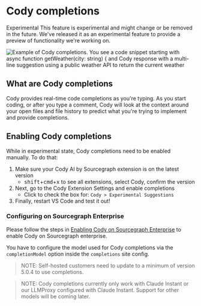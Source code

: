 # Cody completions

<aside class="experimental">
<p>
<span class="badge badge-experimental">Experimental</span> This feature is experimental and might change or be removed in the future. We've released it as an experimental feature to provide a preview of functionality we're working on.
</p>
</aside>

![Example of Cody completions. You see a code snippet starting with async function getWeather(city: string) { and Cody response with a multi-line suggestion using a public weather API to return the current weather ](https://storage.googleapis.com/sourcegraph-assets/cody_completions.png)

## What are Cody completions

Cody provides real-time code completions as you're typing. As you start coding, or after you type a comment, Cody will look at the context around your open files and file history to predict what you're trying to implement and provide completions.

## Enabling Cody completions

While in experimental state, Cody completions need to be enabled manually. To do that:

1. Make sure your Cody AI by Sourcegraph extension is on the latest version
   - <kbd>shift</kbd>+<kbd>cmd</kbd>+<kbd>x</kbd> to see all extensions, select Cody, confirm the version
1. Next, go to the Cody Extension Settings and enable completions
   - Click to check the box for: `Cody > Experimental Suggestions`
1. Finally, restart VS Code and test it out!

### Configuring on Sourcegraph Enterprise

Please follow the steps in [Enabling Cody on Sourcegraph Enterprise](.explanations/enabling_cody_enterprise#enabling-cody-on-sourcegraph-enterprise) to enable Cody on Sourcegraph enterprise.

You have to configure the model used for Cody completions via the `completionModel` option inside the `completions` site config.

> NOTE: Self-hosted customers need to update to a minimum of version 5.0.4 to use completions.

> NOTE: Cody completions currently only work with Claude Instant or our LLMProxy configured with Claude Instant. Support for other models will be coming later.

